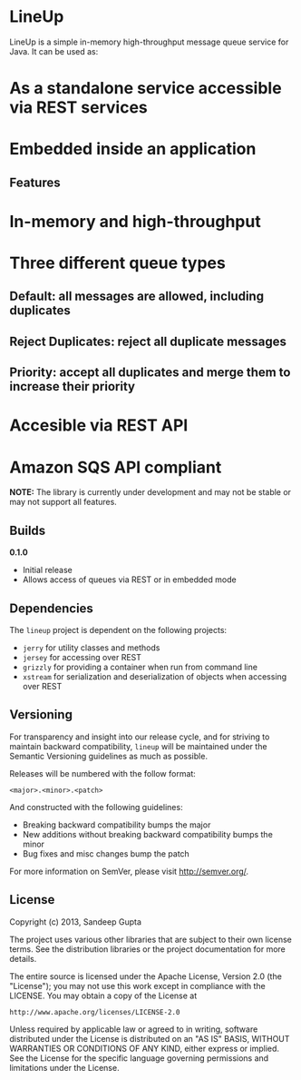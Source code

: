 LineUp
======

LineUp is a simple in-memory high-throughput message queue service for Java. It can be used as:

# As a standalone service accessible via REST services
# Embedded inside an application

Features
--------
# In-memory and high-throughput
# Three different queue types
## Default: all messages are allowed, including duplicates
## Reject Duplicates: reject all duplicate messages
## Priority: accept all duplicates and merge them to increase their priority
# Accesible via REST API
# Amazon SQS API compliant

**NOTE:** The library is currently under development and may not be stable or may not support all features.

Builds
------

**0.1.0**

* Initial release
* Allows access of queues via REST or in embedded mode

Dependencies
------------

The `lineup` project is dependent on the following projects:

* `jerry` for utility classes and methods
* `jersey` for accessing over REST
* `grizzly` for providing a container when run from command line
* `xstream` for serialization and deserialization of objects when accessing over REST

Versioning
----------

For transparency and insight into our release cycle, and for striving to maintain backward compatibility, 
`lineup` will be maintained under the Semantic Versioning guidelines as much as possible.

Releases will be numbered with the follow format:

`<major>.<minor>.<patch>`

And constructed with the following guidelines:

* Breaking backward compatibility bumps the major
* New additions without breaking backward compatibility bumps the minor
* Bug fixes and misc changes bump the patch

For more information on SemVer, please visit http://semver.org/.

License
-------
	
Copyright (c) 2013, Sandeep Gupta

The project uses various other libraries that are subject to their
own license terms. See the distribution libraries or the project
documentation for more details.

The entire source is licensed under the Apache License, Version 2.0 
(the "License"); you may not use this work except in compliance with
the LICENSE. You may obtain a copy of the License at

	http://www.apache.org/licenses/LICENSE-2.0

Unless required by applicable law or agreed to in writing, software
distributed under the License is distributed on an "AS IS" BASIS,
WITHOUT WARRANTIES OR CONDITIONS OF ANY KIND, either express or implied.
See the License for the specific language governing permissions and
limitations under the License.
